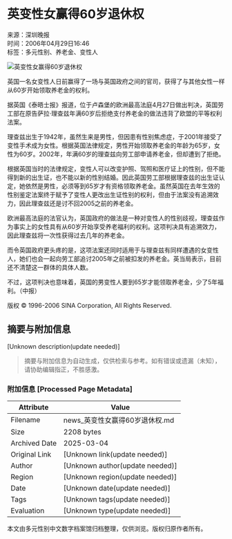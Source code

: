 # 英变性女赢得60岁退休权

来源：深圳晚报  
时间：2006年04月29日16:46  
标签：多元性别、养老金、变性人  

![英变性女赢得60岁退休权](http://image2.sina.com.cn/dy/31/1_1-31-479_20021122103123.gif)

英国一名女变性人日前赢得了一场与英国政府之间的官司，获得了与其他女性一样从60岁开始领取养老金的权利。

据英国《泰晤士报》报道，位于卢森堡的欧洲最高法庭4月27日做出判决，英国劳工部在原告萨拉·理查兹年满60岁后拒绝支付养老金的做法违背了欧盟的平等权利法案。

理查兹出生于1942年，虽然生来是男性，但因患有性别焦虑症，于2001年接受了变性手术成为女性。根据英国法律规定，男性开始领取养老金的年龄为65岁，女性为60岁。2002年，年满60岁的理查兹向劳工部申请养老金，但却遭到了拒绝。

根据英国当时的法律规定，变性人可以改变护照、驾照和医疗证上的性别，但不能得到新的出生证，也不能以新的性别结婚。因此英国劳工部根据理查兹的出生证认定，她依然是男性，必须等到65岁才有资格领取养老金。虽然英国在去年生效的性别鉴定法案终于赋予了变性人更改出生证性别的权利，但由于法案没有追溯效力，因此理查兹还是讨不回2005之前的养老金。

欧洲最高法庭的法官认为，英国政府的做法是一种对变性人的性别歧视，理查兹作为事实上的女性具有从60岁开始享受养老福利的权利。这项判决具有追溯效力，因此理查兹将一次性获得过去几年的养老金。

而令英国政府更头疼的是，这项法案还同时适用于与理查兹有同样遭遇的女变性人，她们也会一起向劳工部追讨2005年之前被扣发的养老金。英当局表示，目前还不清楚这一群体的具体人数。

不过，这项判决也意味着，英国的男变性人要到65岁才能领取养老金，少了5年福利。（中报）  

版权 © 1996-2006 SINA Corporation, All Rights Reserved.
<!-- tcd_original_link https://news.sina.com.cn/o/2006-04-29/16468822793s.shtml -->


## 摘要与附加信息

<!-- tcd_abstract -->
[Unknown description(update needed)]
<!-- tcd_abstract_end -->

> 摘要与附加信息为自动生成，仅供检索与参考。如有错误或遗漏（未知），请协助编辑指正，不胜感激。

### 附加信息 [Processed Page Metadata]

| Attribute       | Value                                  |
|-----------------|----------------------------------------|
| Filename        | news_英变性女赢得60岁退休权.md                             |
| Size            | 2208 bytes                           |
| Archived Date   | 2025-03-04                             |
| Original Link   | [Unknown link(update needed)]                       |
| Author          | [Unknown author(update needed)]                               |
| Region          | [Unknown region(update needed)]                               |
| Date            | [Unknown date(update needed)]                                 |
| Tags            | [Unknown tags(update needed)]                                 |
| Evaluation            | [Unknown type(update needed)]                                 |
<!-- tcd_table_end -->

本文由多元性别中文数字档案馆归档整理，仅供浏览。版权归原作者所有。
